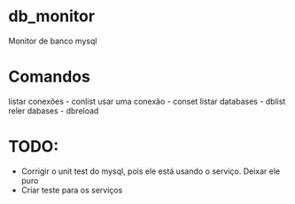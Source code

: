 # db_monitor
Monitor de banco mysql


# Comandos

listar conexões     - conlist
usar uma conexão    - conset
listar databases    - dblist
reler dabases       - dbreload

# TODO:

- Corrigir o unit test do mysql, pois ele está usando o serviço. Deixar ele puro
- Criar teste para os serviços